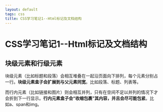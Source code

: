 ```yaml
---
layout: default
tags: css
title: CSS学习笔记1--Html标记及文档结构
---
```


# CSS学习笔记1--Html标记及文档结构 #

## 块级元素和行级元素 ##

块级元素（比如标题和段落）会相互堆叠在一起沿页面向下排列，每个元素分别占一行。**块级元素盒子会扩展到与父元素同宽**。比如段落、标题、列表等。

而行内元素（比如链接和图片）则会相互并列，只有在空间不足以并列的情况下才会折到下一行显示。**行内元素盒子会“收缩包裹”其内容，并且会尽可能包紧**。比如a、span和img。
